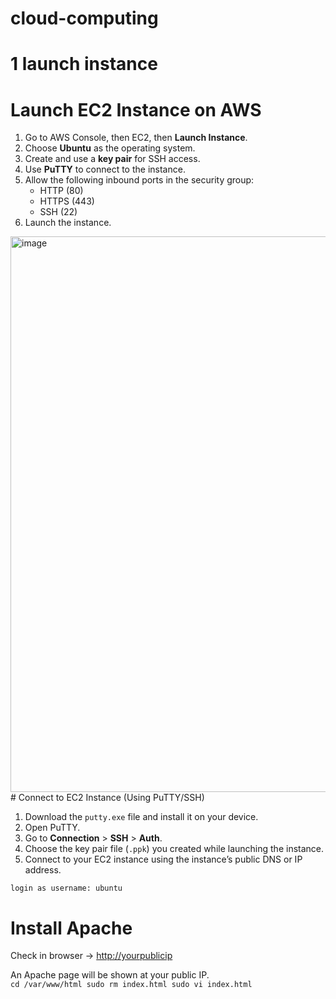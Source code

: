 # cloud-computing
# 1 launch instance
# Launch EC2 Instance on AWS

1. Go to AWS Console, then EC2, then **Launch Instance**.
2. Choose **Ubuntu** as the operating system.
3. Create and use a **key pair** for SSH access.
4. Use **PuTTY** to connect to the instance.
5. Allow the following inbound ports in the security group:
   - HTTP (80)
   - HTTPS (443)
   - SSH (22)
6. Launch the instance.
<img width="1920" height="889" alt="image" src="https://github.com/user-attachments/assets/06edfb66-e967-461f-9a82-f9088db6bd64" />
# Connect to EC2 Instance (Using PuTTY/SSH)

1. Download the `putty.exe` file and install it on your device.
2. Open PuTTY.
3. Go to **Connection** > **SSH** > **Auth**.
4. Choose the key pair file (`.ppk`) you created while launching the instance.
5. Connect to your EC2 instance using the instance’s public DNS or IP address.

```login as username: ubuntu```
# Install Apache
Check in browser → [http://yourpublicip](http://yourpublicip)

An Apache page will be shown at your public IP.
<br>```cd /var/www/html
   sudo rm index.html
  sudo vi index.html```
  


